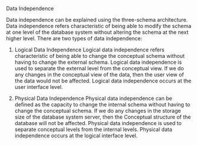 Data Independence

Data independence can be explained using the three-schema architecture.
Data independence refers characteristic of being able to modify the schema at one level of the database system without altering the schema at the next higher level.
There are two types of data independence:

1. Logical Data Independence
Logical data independence refers characteristic of being able to change the conceptual schema without having to change the external schema.
Logical data independence is used to separate the external level from the conceptual view.
If we do any changes in the conceptual view of the data, then the user view of the data would not be affected.
Logical data independence occurs at the user interface level.

  
2. Physical Data Independence
Physical data independence can be defined as the capacity to change the internal schema without having to change the conceptual schema.
If we do any changes in the storage size of the database system server, then the Conceptual structure of the database will not be affected.
Physical data independence is used to separate conceptual levels from the internal levels.
Physical data independence occurs at the logical interface level.
